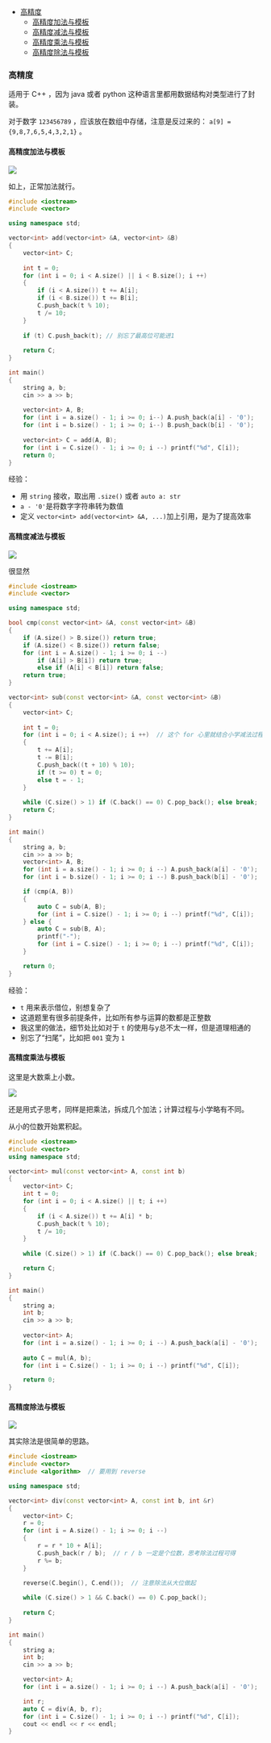
<!-- @import "[TOC]" {cmd="toc" depthFrom=1 depthTo=4 orderedList=false} -->

<!-- code_chunk_output -->

- [高精度](#高精度)
  - [高精度加法与模板](#高精度加法与模板)
  - [高精度减法与模板](#高精度减法与模板)
  - [高精度乘法与模板](#高精度乘法与模板)
  - [高精度除法与模板](#高精度除法与模板)

<!-- /code_chunk_output -->

### 高精度
适用于 C++ ，因为 java 或者 python 这种语言里都用数据结构对类型进行了封装。

对于数字 `123456789` ，应该放在数组中存储，注意是反过来的： `a[9] = {9,8,7,6,5,4,3,2,1}` 。

#### 高精度加法与模板
![](./images/20210510高精度加法.png)

如上，正常加法就行。

```cpp
#include <iostream>
#include <vector>

using namespace std;

vector<int> add(vector<int> &A, vector<int> &B)
{
    vector<int> C;
    
    int t = 0;
    for (int i = 0; i < A.size() || i < B.size(); i ++)
    {
        if (i < A.size()) t += A[i];
        if (i < B.size()) t += B[i];
        C.push_back(t % 10);
        t /= 10;
    }
    
    if (t) C.push_back(t); // 别忘了最高位可能进1
    
    return C;
}

int main()
{
    string a, b;
    cin >> a >> b;
    
    vector<int> A, B;
    for (int i = a.size() - 1; i >= 0; i--) A.push_back(a[i] - '0');
    for (int i = b.size() - 1; i >= 0; i--) B.push_back(b[i] - '0');
    
    vector<int> C = add(A, B);
    for (int i = C.size() - 1; i >= 0; i --) printf("%d", C[i]);
    return 0;
}
```

经验：
- 用 `string` 接收，取出用 `.size()` 或者 `auto a: str`
- `a - '0'`是将数字字符串转为数值
- 定义 `vector<int> add(vector<int> &A, ...)`加上引用，是为了提高效率

#### 高精度减法与模板
![](./images/20210510高精度减法.png)

很显然

```cpp
#include <iostream>
#include <vector>

using namespace std;

bool cmp(const vector<int> &A, const vector<int> &B)
{
    if (A.size() > B.size()) return true;
    if (A.size() < B.size()) return false;
    for (int i = A.size() - 1; i >= 0; i --)
        if (A[i] > B[i]) return true;
        else if (A[i] < B[i]) return false;
    return true;
}

vector<int> sub(const vector<int> &A, const vector<int> &B)
{
    vector<int> C;
    
    int t = 0;
    for (int i = 0; i < A.size(); i ++)  // 这个 for 心里就结合小学减法过程算就行
    {
        t += A[i];
        t -= B[i];
        C.push_back((t + 10) % 10);
        if (t >= 0) t = 0;
        else t = - 1;
    }
    
    while (C.size() > 1) if (C.back() == 0) C.pop_back(); else break;  // 把 0001 变为 1
    return C;
}

int main()
{
    string a, b;
    cin >> a >> b;
    vector<int> A, B;
    for (int i = a.size() - 1; i >= 0; i --) A.push_back(a[i] - '0');
    for (int i = b.size() - 1; i >= 0; i --) B.push_back(b[i] - '0');

    if (cmp(A, B))
    {
        auto C = sub(A, B);
        for (int i = C.size() - 1; i >= 0; i --) printf("%d", C[i]);
    } else {
        auto C = sub(B, A);
        printf("-");
        for (int i = C.size() - 1; i >= 0; i --) printf("%d", C[i]);
    }

    return 0;
}
```

经验：
- `t` 用来表示借位，别想复杂了
- 这道题里有很多前提条件，比如所有参与运算的数都是正整数
- 我这里的做法，细节处比如对于 `t` 的使用与y总不太一样，但是道理相通的
- 别忘了“扫尾”，比如把 `001` 变为 `1`

#### 高精度乘法与模板
这里是大数乘上小数。

![](./images/20210510高精度乘法.png)

还是用式子思考，同样是把乘法，拆成几个加法；计算过程与小学略有不同。

从小的位数开始累积起。

```cpp
#include <iostream>
#include <vector>
using namespace std;

vector<int> mul(const vector<int> A, const int b)
{
    vector<int> C;
    int t = 0;
    for (int i = 0; i < A.size() || t; i ++)
    {
        if (i < A.size()) t += A[i] * b;
        C.push_back(t % 10);
        t /= 10;
    }
    
    while (C.size() > 1) if (C.back() == 0) C.pop_back(); else break;

    return C;
}

int main()
{
    string a;
    int b;
    cin >> a >> b;
    
    vector<int> A;
    for (int i = a.size() - 1; i >= 0; i --) A.push_back(a[i] - '0');
    
    auto C = mul(A, b);
    for (int i = C.size() - 1; i >= 0; i --) printf("%d", C[i]);

    return 0;
}
```

#### 高精度除法与模板

![](./images/20210510高精度除法.png)

其实除法是很简单的思路。

```cpp
#include <iostream>
#include <vector>
#include <algorithm>  // 要用到 reverse

using namespace std;

vector<int> div(const vector<int> A, const int b, int &r)
{
    vector<int> C;
    r = 0;
    for (int i = A.size() - 1; i >= 0; i --)
    {
        r = r * 10 + A[i];
        C.push_back(r / b);  // r / b 一定是个位数，思考除法过程可得
        r %= b;
    }
    
    reverse(C.begin(), C.end());  // 注意除法从大位做起

    while (C.size() > 1 && C.back() == 0) C.pop_back();
    
    return C;
}

int main()
{
    string a;
    int b;
    cin >> a >> b;

    vector<int> A;
    for (int i = a.size() - 1; i >= 0; i --) A.push_back(a[i] - '0');

    int r;
    auto C = div(A, b, r);
    for (int i = C.size() - 1; i >= 0; i --) printf("%d", C[i]);
    cout << endl << r << endl;
}
```
